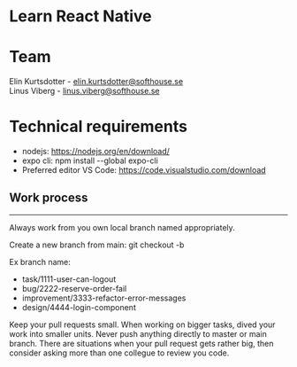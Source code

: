 # Learn React Native

# Team
Elin Kurtsdotter - <elin.kurtsdotter@softhouse.se><br/>
Linus Viberg - <linus.viberg@softhouse.se>

# Technical requirements
* nodejs: https://nodejs.org/en/download/
* expo cli: npm install --global expo-cli
* Preferred editor VS Code: https://code.visualstudio.com/download

## Work process

<hr>

Always work from you own local branch named appropriately.

Create a new branch from main: git checkout -b <branch name>

Ex branch name:
- task/1111-user-can-logout
- bug/2222-reserve-order-fail
- improvement/3333-refactor-error-messages
- design/4444-login-component

Keep your pull requests small. When working on bigger tasks, dived your work into smaller units.
Never push anything directly to master or main branch.
There are situations when your pull request gets rather big, then consider asking more than one collegue to review you code.